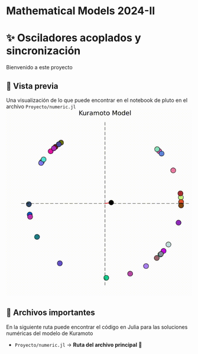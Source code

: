# Mathematical Models 2024-II

# ✨ Osciladores acoplados y sincronización 

Bienvenido a este proyecto

## 🎥 Vista previa
Una visualización de lo que puede encontrar en el notebook de pluto en el archivo `Proyecto/numeric.jl`
![Demo](https://raw.githubusercontent.com/SneikF/MathematicalModels2024II/e7edff9c4e616c5c840e4659ddcf694a53f9d4d0/Proyecto/videos/kuramoto1.gif)

## 📂 Archivos importantes  
En la siguiente ruta puede encontrar el código en Julia para las soluciones numéricas del modelo de Kuramoto
- `Proyecto/numeric.jl` → **Ruta del archivo principal** 📌  
